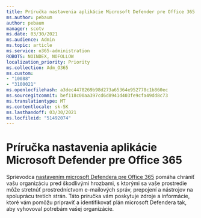 ```yaml
---
title: Príručka nastavenia aplikácie Microsoft Defender pre Office 365
ms.author: pebaum
author: pebaum
manager: scotv
ms.date: 03/30/2021
ms.audience: Admin
ms.topic: article
ms.service: o365-administration
ROBOTS: NOINDEX, NOFOLLOW
localization_priority: Priority
ms.collection: Adm_O365
ms.custom:
- "10088"
- "3100021"
ms.openlocfilehash: a3dec4478269b98d273a65364e952778c1b860ec
ms.sourcegitcommit: bef118c00aa397cd6d8941d403fe9cfa49dd8c73
ms.translationtype: MT
ms.contentlocale: sk-SK
ms.lasthandoff: 03/30/2021
ms.locfileid: "51492074"
---
```

# <a name="microsoft-defender-for-office-365-setup-guide"></a>Príručka nastavenia aplikácie Microsoft Defender pre Office 365

Sprievodca [nastavením microsoft Defendera pre Office 365](https://go.microsoft.com/fwlink/?linkid=2146614) pomáha chrániť vašu organizáciu pred škodlivými hrozbami, s ktorými sa vaše prostredie môže stretnúť prostredníctvom e-mailových správ, prepojení a nástrojov na spoluprácu tretích strán. Táto príručka vám poskytuje zdroje a informácie, ktoré vám pomôžu pripraviť a identifikovať plán microsoft Defendera tak, aby vyhovoval potrebám vašej organizácie.